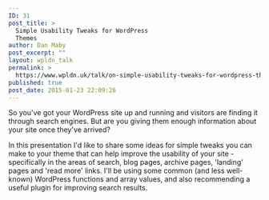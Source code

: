 ```yaml
---
ID: 31
post_title: >
  Simple Usability Tweaks for WordPress
  Themes
author: Dan Maby
post_excerpt: ""
layout: wpldn_talk
permalink: >
  https://www.wpldn.uk/talk/on-simple-usability-tweaks-for-wordpress-themes
published: true
post_date: 2015-01-23 22:09:26
---
```

So you've got your WordPress site up and running and visitors are finding it through search engines. But are you giving them enough information about your site once they've arrived?

In this presentation I'd like to share some ideas for simple tweaks you can make to your theme that can help improve the usability of your site - specifically in the areas of search, blog pages, archive pages, 'landing' pages and 'read more' links. I'll be using some common (and less well-known) WordPress functions and array values, and also recommending a useful plugin for improving search results.